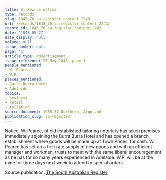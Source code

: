 ```yaml
---
title: W. Pearce notice
type: records
slug: 1845_76_sa_register_content_2243
url: /records/1845_76_sa_register_content_2243/
record_id: 1845_76_sa_register_content_2243
date: '1848-05-27'
date_display: null
volume: null
issue_number: null
page: '1'
article_type: advertisement
issue_reference: 27 May 1848, page 1
people_mentioned:
- W. Pearce
- W.P.
places_mentioned:
- Burra Burra Hotel
- Adelaide
topics:
- business
- retail
- tailoring
source_document: 1985-87_Northern__Argus.md
publication_slug: sa-register
---
```


Notice.  W. Pearce, of old established tailoring notoriety has taken premises immediately adjoining the Burra Burra Hotel and has opened a branch establishment where goods will be made up at Town Prices, for cash.  W. Pearce has set up a first rate supply of new goods and with an efficient manager and workmen, trusts to meet with the same liberal encouragement as he has for so many years experienced in Adelaide.  W.P. will be at the mine for three days next week to attend to special orders.

Source publication: [The South Australian Register](/publications/sa-register/)
